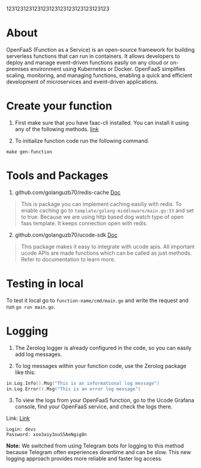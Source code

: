 123123123123123123123123123123123123
# About
OpenFaaS (Function as a Service) is an open-source framework for building serverless functions that can run in containers. It allows developers to deploy and manage event-driven functions easily on any cloud or on-premises environment using Kubernetes or Docker. OpenFaaS simplifies scaling, monitoring, and managing functions, enabling a quick and efficient development of microservices and event-driven applications.

# Create your function 
1. First make sure that you have faac-cli installed. You can install it using any of the following methods. 
[link](https://docs.openfaas.com/cli/install/)

2. To initialize function code run the following command.
```
make gen-function
```

# Tools and Packages
1. github.com/golanguzb70/redis-cache [Doc](https://github.com/golanguzb70/redis-cache)
 > This is package you can implement caching easiliy with redis. 
 > To enable caching go to `template/golang-middleware/main.go:33` and set to true.
 > Because we are using http based dog watch type of open faas template. It keeps connection open with redis.
2. github.com/golanguzb70/ucode-sdk [Doc](https://github.com/golanguzb70/ucode-sdk) 
 > This package makes it easy to integrate with ucode apis. 
 > All important ucode APIs are made functions which can be called as just methods.
 > Refer to documentation to learn more.

# Testing in local
To test it local go to `function-name/cmd/main.go` and write the request and run `go run main.go`.

# Logging
1. The Zerolog logger is already configured in the code, so you can easily add log messages.

2. To log messages within your function code, use the Zerolog package like this:

```go
in.Log.Info().Msg("This is an informational log message")
in.Log.Error().Msg("This is an error log message")
```

3. To view the logs from your OpenFaaS function, go to the Ucode Grafana console, find your OpenFaaS service, and check the logs there.

Link: [Link](https://grafana.u-code.io/explore?schemaVersion=1&panes=%7B%22Aj_%22:%7B%22datasource%22:%22loki%22,%22queries%22:%5B%7B%22refId%22:%22A%22,%22expr%22:%22%7Bnamespace%3D%5C%22openfaas-fn%5C%22,%20app%3D%5C%22sodiq-school-zkbio-sync-student-data%5C%22%7D%20%7C%3D%20%60%60%22,%22queryType%22:%22range%22,%22datasource%22:%7B%22type%22:%22loki%22,%22uid%22:%22loki%22%7D,%22editorMode%22:%22builder%22%7D%5D,%22range%22:%7B%22from%22:%22now-1h%22,%22to%22:%22now%22%7D%7D%7D&orgId=1)
```
Login: devs
Password: xoo3aiy3ouS5AeNgig8n
```


**Note:** We switched from using Telegram bots for logging to this method because Telegram often experiences downtime and can be slow. This new logging approach provides more reliable and faster log access.
